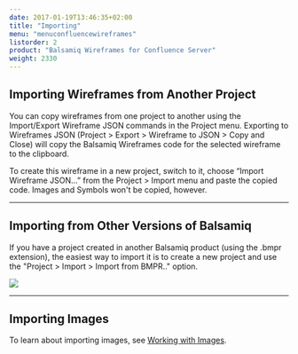 ```yaml
---
date: 2017-01-19T13:46:35+02:00
title: "Importing"
menu: "menuconfluencewireframes" 
listorder: 2
product: "Balsamiq Wireframes for Confluence Server"
weight: 2330
---
```


## Importing Wireframes from Another Project

You can copy wireframes from one project to another using the Import/Export Wireframe JSON commands in the Project menu. Exporting to Wireframes JSON (Project > Export > Wireframe to JSON > Copy and Close) will copy the Balsamiq Wireframes code for the selected wireframe to the clipboard.

To create this wireframe in a new project, switch to it, choose “Import Wireframe JSON…” from the Project > Import menu and paste the copied code. Images and Symbols won't be copied, however.

* * *

## Importing from Other Versions of Balsamiq

If you have a project created in another Balsamiq product (using the .bmpr extension), the easiest way to import it is to create a new project and use the "Project > Import > Import from BMPR.." option.

![](//media.balsamiq.com/img/support/docs/jira/wireframes/import-bmpr.png)

* * *

## Importing Images

To learn about importing images, see [Working with Images](../images/).
